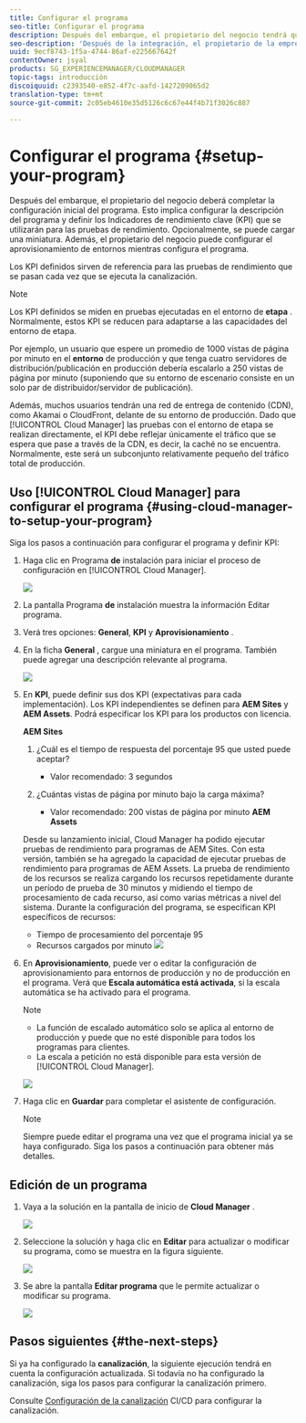 ```yaml
---
title: Configurar el programa
seo-title: Configurar el programa
description: Después del embarque, el propietario del negocio tendrá que realizar una configuración inicial del programa.
seo-description: 'Después de la integración, el propietario de la empresa deberá realizar alguna configuración inicial de Adobe AEM Cloud Manager. Esto implica configurar la descripción del programa y definir los KPI que se utilizarán para las pruebas de rendimiento. '
uuid: 9ecf8743-1f5a-4744-86af-e225667642f
contentOwner: jsyal
products: SG_EXPERIENCEMANAGER/CLOUDMANAGER
topic-tags: introducción
discoiquuid: c2393540-e852-4f7c-aafd-1427209065d2
translation-type: tm+mt
source-git-commit: 2c05eb4610e35d5126c6c67e44f4b71f3026c887

---
```



# Configurar el programa {#setup-your-program}

Después del embarque, el propietario del negocio deberá completar la configuración inicial del programa. Esto implica configurar la descripción del programa y definir los Indicadores de rendimiento clave (KPI) que se utilizarán para las pruebas de rendimiento. Opcionalmente, se puede cargar una miniatura. Además, el propietario del negocio puede configurar el aprovisionamiento de entornos mientras configura el programa.

Los KPI definidos sirven de referencia para las pruebas de rendimiento que se pasan cada vez que se ejecuta la canalización.

>[!NOTE]
>
>Los KPI definidos se miden en pruebas ejecutadas en el entorno de **etapa** . Normalmente, estos KPI se reducen para adaptarse a las capacidades del entorno de etapa.
>
>Por ejemplo, un usuario que espere un promedio de 1000 vistas de página por minuto en el **entorno** de producción y que tenga cuatro servidores de distribución/publicación en producción debería escalarlo a 250 vistas de página por minuto (suponiendo que su entorno de escenario consiste en un solo par de distribuidor/servidor de publicación).
>
>Además, muchos usuarios tendrán una red de entrega de contenido (CDN), como Akamai o CloudFront, delante de su entorno de producción. Dado que [!UICONTROL Cloud Manager] las pruebas con el entorno de etapa se realizan directamente, el KPI debe reflejar únicamente el tráfico que se espera que pase a través de la CDN, es decir, la caché no se encuentra. Normalmente, este será un subconjunto relativamente pequeño del tráfico total de producción.

## Uso [!UICONTROL Cloud Manager] para configurar el programa {#using-cloud-manager-to-setup-your-program}

Siga los pasos a continuación para configurar el programa y definir KPI:

1. Haga clic en Programa **de** instalación para iniciar el proceso de configuración en [!UICONTROL Cloud Manager].

   ![](assets/SetUpProgram1.png)

1. La pantalla Programa **de** instalación muestra la información Editar programa.

1. Verá tres opciones: **General**, **KPI** y **Aprovisionamiento** .

1. En la ficha **General** , cargue una miniatura en el programa. También puede agregar una descripción relevante al programa.

   ![](assets/Setup_Program-General.png)

1. En **KPI**, puede definir sus dos KPI (expectativas para cada implementación). Los KPI independientes se definen para **AEM Sites** y **AEM Assets**. Podrá especificar los KPI para los productos con licencia.

   **AEM Sites**

   1. ¿Cuál es el tiempo de respuesta del porcentaje 95 que usted puede aceptar?

      * Valor recomendado: 3 segundos
   1. ¿Cuántas vistas de página por minuto bajo la carga máxima?

      * Valor recomendado: 200 vistas de página por minuto
   **AEM Assets**

   Desde su lanzamiento inicial, Cloud Manager ha podido ejecutar pruebas de rendimiento para programas de AEM Sites. Con esta versión, también se ha agregado la capacidad de ejecutar pruebas de rendimiento para programas de AEM Assets. La prueba de rendimiento de los recursos se realiza cargando los recursos repetidamente durante un período de prueba de 30 minutos y midiendo el tiempo de procesamiento de cada recurso, así como varias métricas a nivel del sistema.
Durante la configuración del programa, se especifican KPI específicos de recursos:

   * Tiempo de procesamiento del porcentaje 95
   * Recursos cargados por minuto
   ![](assets/Setup_Program-KPIs.png)

1. En **Aprovisionamiento**, puede ver o editar la configuración de aprovisionamiento para entornos de producción y no de producción en el programa. Verá que **Escala automática está activada**, si la escala automática se ha activado para el programa.

   >[!NOTE]
   >
   >* La función de escalado automático solo se aplica al entorno de producción y puede que no esté disponible para todos los programas para clientes.
   >* La escala a petición no está disponible para esta versión de [!UICONTROL Cloud Manager].


   ![](assets/Setup_Program-Provisioning.png)

1. Haga clic en **Guardar** para completar el asistente de configuración.

   >[!NOTE]
   >
   >Siempre puede editar el programa una vez que el programa inicial ya se haya configurado. Siga los pasos a continuación para obtener más detalles.

## Edición de un programa

1. Vaya a la solución en la pantalla de inicio de **Cloud Manager** .

   ![](assets/SetUpProgram5.png)

1. Seleccione la solución y haga clic en **Editar** para actualizar o modificar su programa, como se muestra en la figura siguiente.

   ![](assets/SetUpProgram6.png)

1. Se abre la pantalla **Editar programa** que le permite actualizar o modificar su programa.

   ![](assets/Editing_Program-screen3.png)

## Pasos siguientes {#the-next-steps}

Si ya ha configurado la **canalización**, la siguiente ejecución tendrá en cuenta la configuración actualizada. Si todavía no ha configurado la canalización, siga los pasos para configurar la canalización primero.

Consulte [Configuración de la canalización](https://helpx.adobe.com/experience-manager/cloud-manager/using/configuring-pipeline.html) CI/CD para configurar la canalización.

